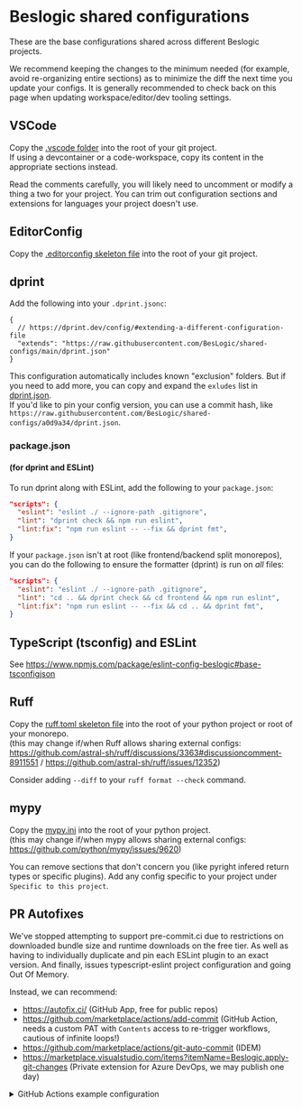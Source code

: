 # Beslogic shared configurations

These are the base configurations shared across different Beslogic projects.

We recommend keeping the changes to the minimum needed (for example, avoid re-organizing entire sections) as to minimize the diff the next time you update your configs. It is generally recommended to check back on this page when updating workspace/editor/dev tooling settings.

## VSCode

Copy the [.vscode folder](/.vscode) into the root of your git project.\
If using a devcontainer or a code-workspace, copy its content in the appropriate sections instead.

Read the comments carefully, you will likely need to uncomment or modify a thing a two for your project. You can trim out configuration sections and extensions for languages your project doesn't use.

## EditorConfig

Copy the [.editorconfig skeleton file](/.editorconfig) into the root of your git project.

## dprint

Add the following into your `.dprint.jsonc`:

```jsonc
{
  // https://dprint.dev/config/#extending-a-different-configuration-file
  "extends": "https://raw.githubusercontent.com/BesLogic/shared-configs/main/dprint.json"
}
```

This configuration automatically includes known "exclusion" folders. But if you need to add more, you can copy and expand the `exludes` list in [dprint.json](/dprint.json).\
If you'd like to pin your config version, you can use a commit hash, like `https://raw.githubusercontent.com/BesLogic/shared-configs/a0d9a34/dprint.json`.

### package.json

#### (for dprint and ESLint)

To run dprint along with ESLint, add the following to your `package.json`:

```json
"scripts": {
  "eslint": "eslint ./ --ignore-path .gitignore",
  "lint": "dprint check && npm run eslint",
  "lint:fix": "npm run eslint -- --fix && dprint fmt",
}
```

If your `package.json` isn't at root (like frontend/backend split monorepos), you can do the following to ensure the formatter (dprint) is run on _all_ files:

```json
"scripts": {
  "eslint": "eslint ./ --ignore-path .gitignore",
  "lint": "cd .. && dprint check && cd frontend && npm run eslint",
  "lint:fix": "npm run eslint -- --fix && cd .. && dprint fmt",
}
```

## TypeScript (tsconfig) and ESLint

See <https://www.npmjs.com/package/eslint-config-beslogic#base-tsconfigjson>

## Ruff

Copy the [ruff.toml skeleton file](/ruff.toml) into the root of your python project or root of your monorepo.\
(this may change if/when Ruff allows sharing external configs: <https://github.com/astral-sh/ruff/discussions/3363#discussioncomment-8911551> / <https://github.com/astral-sh/ruff/issues/12352>)

Consider adding `--diff` to your `ruff format --check` command.

## mypy

Copy the [mypy.ini](/mypy.ini) into the root of your python project.\
(this may change if/when mypy allows sharing external configs: <https://github.com/python/mypy/issues/9620>)

You can remove sections that don't concern you (like pyright infered return types or specific plugins). Add any config specific to your project under `Specific to this project`.

## PR Autofixes

We've stopped attempting to support pre-commit.ci due to restrictions on downloaded bundle size and runtime downloads on the free tier. As well as having to individually duplicate and pin each ESLint plugin to an exact version. And finally, issues typescript-eslint project configuration and going Out Of Memory.

Instead, we can recommend:

- <https://autofix.ci/> (GitHub App, free for public repos)
- <https://github.com/marketplace/actions/add-commit> (GitHub Action, needs a custom PAT with `Contents` access to re-trigger workflows, cautious of infinite loops!)
- <https://github.com/marketplace/actions/git-auto-commit> (IDEM)
- <https://marketplace.visualstudio.com/items?itemName=Beslogic.apply-git-changes> (Private extension for Azure DevOps, we may publish one day)

<details>
<summary>GitHub Actions example configuration</summary>
  
```yaml
name: PR Autofixes

on:
  pull_request:
    branches:
      - main

jobs:
  Autofixes:
    runs-on: ubuntu-latest
    # Only run autofixes on PRs
    if: ${{ github.event_name == 'pull_request' }}
    steps:
      - uses: actions/checkout@v4
        with:
          # Checkout the fork/head-repository and push changes to the fork.
          # If you skip this, the base repository will be checked out and changes will be committed to the base repository!
          repository: ${{ github.event.pull_request.head.repo.full_name }}
          # Checkout the branch made in the fork. Will automatically push changes back to this branch.
          ref: ${{ github.event.pull_request.head.ref }}
          # Token with Contents permissions to allow retriggering workflow
          token: ${{ secrets.PR_AUTOFIX_PAT }}

      - uses: actions/setup-node@v4

      - run: npm ci

      # - uses: other_custom_steps

      # Ruff autofixes
      - uses: astral-sh/ruff-action@v1
        # Fix even on other steps failure
        if: ${{ !cancelled() }}
        with:
          args: check --fix
      - uses: astral-sh/ruff-action@v1
        # Fix even on other steps failure
        if: ${{ !cancelled() }}
        with:
          args: format

      # ESLint & Dprint autofixes
      - run: npm run lint:fix
        # Fix even on other steps failure
        if: ${{ !cancelled() }}

      # Using https://github.com/marketplace/actions/add-commit
      - name: Commit autofixes
        uses: EndBug/add-and-commit@v9
        # TODO: Prevent infinite loops, github.event.head_commit.author.name is not accessible in this context
        # if: ${{ github.event.head_commit.author.name != 'github-actions' }}
        # Push autofixes even on failure
        if: ${{ !cancelled() }}
        with:
          default_author: github_actions

      # OR using https://github.com/marketplace/actions/git-auto-commit
      - name: Commit autofixes
        uses: stefanzweifel/git-auto-commit-action@v5
        # TODO: Prevent infinite loops, github.event.head_commit.author.name is not accessible in this context
        # if: ${{ github.event.head_commit.author.name != 'github-actions' }}
        # Push autofixes even on failure
        if: ${{ !cancelled() }}
```

</details>
